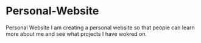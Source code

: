 # Personal-Website
Personal Website 
I am creating a personal website so that people can learn more about me and see what projects I have wokred on. 
